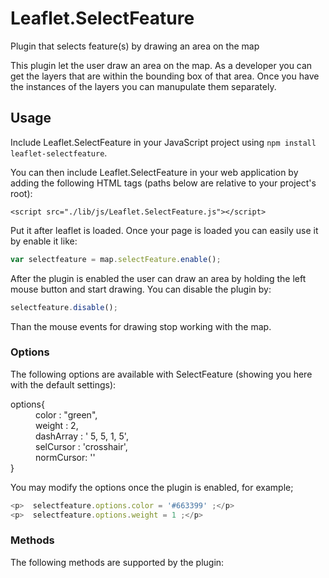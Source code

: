 
<head>
  <meta charset="utf-8">
  <meta http-equiv="X-UA-Compatible" content="IE=edge,chrome=1">
</head>
<body>

# Leaflet.SelectFeature
Plugin that selects feature(s) by drawing an area on the map

This plugin let the user draw an area on the map. As a developer you can get the layers that are within the bounding box of that area. Once you have the instances of the layers you can manupulate them separately.


## Usage

Include Leaflet.SelectFeature in your JavaScript project using `npm install leaflet-selectfeature`.

You can then include Leaflet.SelectFeature in your web application by adding the following HTML tags (paths below are relative to your project's root):

```
<script src="./lib/js/Leaflet.SelectFeature.js"></script>
```

Put it after leaflet is loaded.
Once your page is loaded you can easily use it by enable it like:
```javascript
var selectfeature = map.selectFeature.enable();
```

After the plugin is enabled the user can draw an area by holding the left mouse button and start drawing. You can disable the plugin by:
```javascript
selectfeature.disable();
```

Than the mouse events for drawing stop working with the map.

### Options
The following options are available with SelectFeature (showing you here with the default settings):

<dl>
  <dt>options{</dt>
    <dd>color : "green",</dd>
    <dd>weight : 2,</dd>
    <dd>dashArray : ' 5, 5, 1, 5',</dd>
    <dd>selCursor : 'crosshair',</dd>
    <dd>normCursor: ''</dd>
  <dt>}</dt>
</dl>  

You may modify the options once the plugin is enabled, for example;
```javascript
<p>  selectfeature.options.color = '#663399' ;</p>
<p>  selectfeature.options.weight = 1 ;</p>
```

### Methods
<p>The following methods are supported by the plugin:</p>




</body>
</html>

